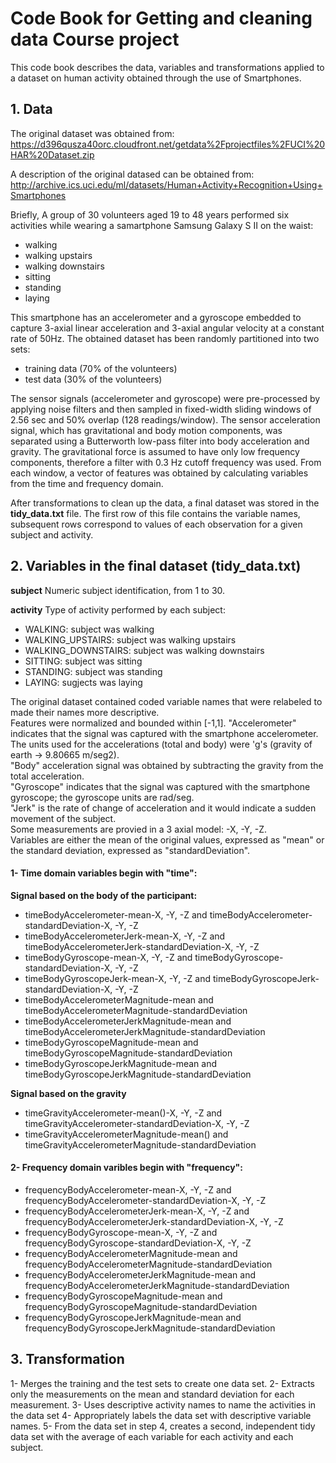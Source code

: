 # Code Book for Getting and cleaning data Course project

This code book describes the data, variables and transformations applied to a dataset on human activity obtained
through the use of Smartphones. 

## 1. Data
The original dataset was obtained from:
https://d396qusza40orc.cloudfront.net/getdata%2Fprojectfiles%2FUCI%20HAR%20Dataset.zip

A description of the original datased can be obtained from:
http://archive.ics.uci.edu/ml/datasets/Human+Activity+Recognition+Using+Smartphones

Briefly, A group of 30 volunteers aged 19 to 48 years performed six activities while wearing a samartphone Samsung Galaxy S II on the waist:
- walking  
- walking upstairs  
- walking downstairs  
- sitting  
- standing  
- laying  

This smartphone has an accelerometer and a gyroscope embedded to capture 3-axial linear acceleration and 3-axial angular velocity at a constant rate of 50Hz.
The obtained dataset has been randomly partitioned into two sets:
- training data (70% of the volunteers)  
- test data (30% of the volunteers)

The sensor signals (accelerometer and gyroscope) were pre-processed by applying noise filters and then sampled in fixed-width sliding windows of 2.56 sec and 50% overlap (128 readings/window). The sensor acceleration signal, which has gravitational and body motion components, was separated using a Butterworth low-pass filter into body acceleration and gravity. The gravitational force is assumed to have only low frequency components, therefore a filter with 0.3 Hz cutoff frequency was used. From each window, a vector of features was obtained by calculating variables from the time and frequency domain.

After transformations to clean up the data, a final dataset was stored in the **tidy_data.txt** file. The first row of this file contains the variable names, subsequent rows correspond to values of each observation for a given subject and activity.

## 2. Variables in the final dataset (tidy_data.txt)
**subject** Numeric subject identification, from 1 to 30.

**activity** Type of activity performed by each subject:
- WALKING: subject was walking  
- WALKING_UPSTAIRS: subject was walking upstairs  
- WALKING_DOWNSTAIRS: subject was walking downstairs  
- SITTING: subject was sitting  
- STANDING: subject was standing  
- LAYING: sugjects was laying  

The original dataset contained coded variable names that were relabeled to made their names more descriptive.  
Features were normalized and bounded within [-1,1]. 
"Accelerometer" indicates that the signal was captured with the smartphone accelerometer. The units used for the accelerations (total and body) were 'g's (gravity of earth -> 9.80665 m/seg2).  
"Body" acceleration signal was obtained by subtracting the gravity from the total acceleration.  
"Gyroscope" indicates that the signal was captured with the smartphone gyroscope; the gyroscope units are rad/seg.  
"Jerk" is the rate of change of acceleration and it would indicate a sudden movement of the subject.  
Some measurements are provied in a 3 axial model: -X, -Y, -Z.  
Variables are either the mean of the original values, expressed as "mean" or the standard deviation, expressed as "standardDeviation".  
 

#### 1- Time domain variables begin with "time":  
**Signal based on the body of the participant:**  
- timeBodyAccelerometer-mean-X, -Y, -Z and timeBodyAccelerometer-standardDeviation-X, -Y, -Z  
- timeBodyAccelerometerJerk-mean-X, -Y, -Z and timeBodyAccelerometerJerk-standardDeviation-X, -Y, -Z  
- timeBodyGyroscope-mean-X, -Y, -Z and timeBodyGyroscope-standardDeviation-X, -Y, -Z  
- timeBodyGyroscopeJerk-mean-X, -Y, -Z and timeBodyGyroscopeJerk-standardDeviation-X, -Y, -Z  
- timeBodyAccelerometerMagnitude-mean  and timeBodyAccelerometerMagnitude-standardDeviation  
- timeBodyAccelerometerJerkMagnitude-mean and timeBodyAccelerometerJerkMagnitude-standardDeviation  
- timeBodyGyroscopeMagnitude-mean and timeBodyGyroscopeMagnitude-standardDeviation  
- timeBodyGyroscopeJerkMagnitude-mean and timeBodyGyroscopeJerkMagnitude-standardDeviation  

**Signal based on the gravity**  
- timeGravityAccelerometer-mean()-X, -Y, -Z  and  timeGravityAccelerometer-standardDeviation-X, -Y, -Z  
- timeGravityAccelerometerMagnitude-mean() and timeGravityAccelerometerMagnitude-standardDeviation  
  

  
#### 2- Frequency domain varibles begin with "frequency":  
- frequencyBodyAccelerometer-mean-X, -Y, -Z and frequencyBodyAccelerometer-standardDeviation-X, -Y, -Z  
- frequencyBodyAccelerometerJerk-mean-X, -Y, -Z and frequencyBodyAccelerometerJerk-standardDeviation-X, -Y, -Z  
- frequencyBodyGyroscope-mean-X, -Y, -Z and frequencyBodyGyroscope-standardDeviation-X, -Y, -Z  
- frequencyBodyAccelerometerMagnitude-mean and frequencyBodyAccelerometerMagnitude-standardDeviation  
- frequencyBodyAccelerometerJerkMagnitude-mean and frequencyBodyAccelerometerJerkMagnitude-standardDeviation  
- frequencyBodyGyroscopeMagnitude-mean and frequencyBodyGyroscopeMagnitude-standardDeviation  
- frequencyBodyGyroscopeJerkMagnitude-mean and frequencyBodyGyroscopeJerkMagnitude-standardDeviation


## 3. Transformation
1- Merges the training and the test sets to create one data set.
2- Extracts only the measurements on the mean and standard deviation for each measurement.
3- Uses descriptive activity names to name the activities in the data set
4- Appropriately labels the data set with descriptive variable names.
5- From the data set in step 4, creates a second, independent tidy data set with the average of each variable for each activity and each subject.
